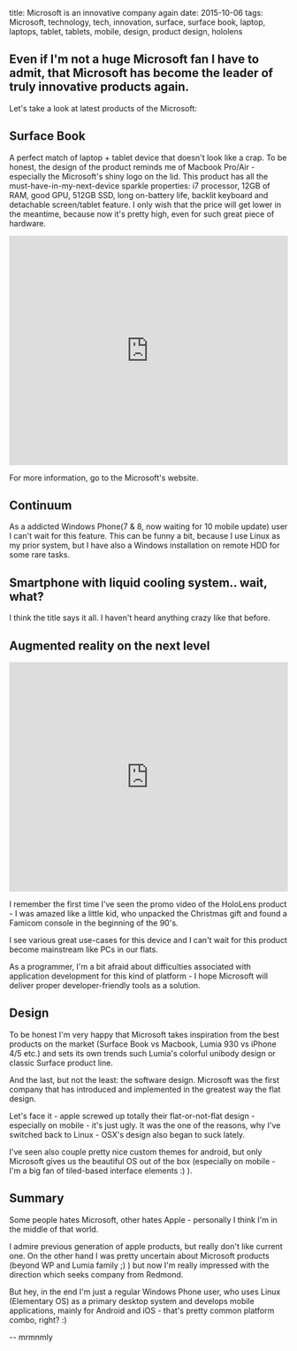 title: Microsoft is an innovative company again
date: 2015-10-06
tags: Microsoft, technology, tech, innovation, surface, surface book, laptop, laptops, tablet, tablets, mobile, design, product design, hololens

## Even if I'm not a huge Microsoft fan I have to admit, that Microsoft has become the leader of truly innovative products again.

Let's take a look at latest products of the Microsoft:

## Surface Book

A perfect match of laptop + tablet device that doesn't look like a crap. To be honest, the design of the product reminds me of Macbook Pro/Air - especially the Microsoft's shiny logo on the lid. This product has all the must-have-in-my-next-device sparkle properties: i7 processor, 12GB of RAM, good GPU, 512GB SSD, long on-battery life, backlit keyboard and detachable screen/tablet feature. I only wish that the price will get lower in the meantime, because now it's pretty high, even for such great piece of hardware.

<iframe width="100%" height="415" src="https://www.youtube.com/embed/CzWS9UMMCNA" frameborder="0" allowfullscreen></iframe>

For more information, go to the Microsoft's website.

## Continuum

As a addicted Windows Phone(7 & 8, now waiting for 10 mobile update) user I can't wait for this feature. This can be funny a bit, because I use Linux as my prior system, but I have also a Windows installation on remote HDD for some rare tasks.

## Smartphone with liquid cooling system.. wait, what?

I think the title says it all. I haven't heard anything crazy like that before.

## Augmented reality on the next level

<iframe width="100%" height="415" src="https://www.youtube.com/embed/19W-KD2XzFE" frameborder="0" allowfullscreen></iframe>

I remember the first time I've seen the promo video of the HoloLens product - I was amazed like a little kid, who unpacked the Christmas gift and found a Famicom console in the beginning of the 90's.

I see various great use-cases for this device and I can't wait for this product become mainstream like PCs in our flats.

As a programmer, I'm a bit afraid about difficulties associated with application development for this kind of platform - I hope Microsoft will deliver proper developer-friendly tools as a solution.

## Design

To be honest I'm very happy that Microsoft takes inspiration from the best products on the market (Surface Book vs Macbook, Lumia 930 vs iPhone 4/5 etc.) and sets its own trends such Lumia's colorful unibody design or classic Surface product line.

And the last, but not the least: the software design. Microsoft was the first company that has introduced and implemented in the greatest way the flat design.

Let's face it - apple screwed up totally their flat-or-not-flat design - especially on mobile - it's just ugly. It was the one of the reasons, why I've switched back to Linux - OSX's design also began to suck lately.

I've seen also couple pretty nice custom themes for android, but only Microsoft gives us the beautiful OS out of the box (especially on mobile - I'm a big fan of tiled-based interface elements :) ).

## Summary

Some people hates Microsoft, other hates Apple - personally I think I'm in the middle of that world.

I admire previous generation of apple products, but really don't like current one. On the other hand I was pretty uncertain about Microsoft products (beyond WP and Lumia family ;) ) but now I'm really impressed with the direction which seeks company from Redmond.

But hey, in the end I'm just a regular Windows Phone user, who uses Linux (Elementary OS) as a primary desktop system and develops mobile applications, mainly for Android and iOS - that's pretty common platform combo, right? :)

-- mrmnmly